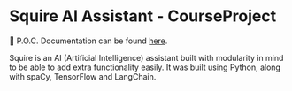 # Squire AI Assistant - CourseProject

📖 P.O.C. Documentation can be found [here](https://github.com/jaydensipe/CourseProject/blob/main/SquireDocumentation.pdf).

Squire is an AI (Artificial Intelligence) assistant built with modularity in mind to be able to add extra functionality easily. It was built using Python, along with spaCy, TensorFlow and LangChain.  
